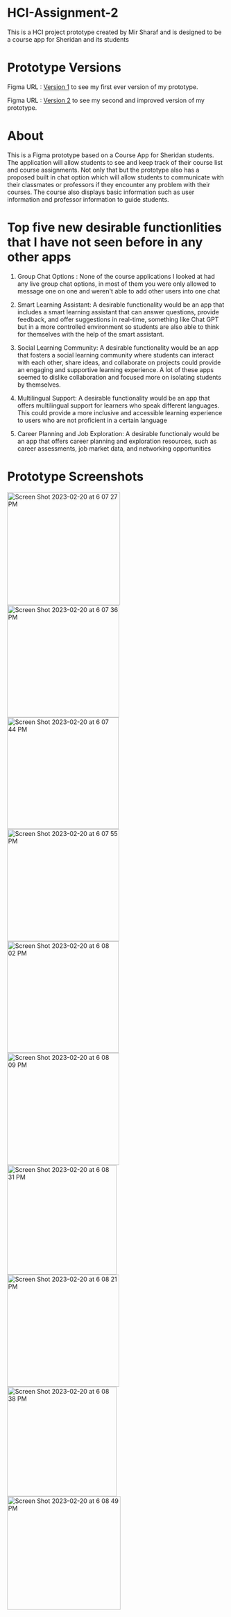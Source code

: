 # HCI-Assignment-2

This is a HCI project prototype created by Mir Sharaf and is designed to be a course app for Sheridan and its students

# Prototype Versions

Figma URL : [Version 1](https://www.figma.com/file/pJ6xMYoYC5UEc8oDKEPGnr/Course-App?t=ou0R13FNr7V2FfXJ-6) to see my first ever version of my prototype.

Figma URL : [Version 2](https://www.figma.com/file/VSly2R8pJhfr4i5MUK260i/Assignment-2?t=ou0R13FNr7V2FfXJ-6) to see my second and improved version of my prototype.

# About 

This is a Figma prototype based on a Course App for Sheridan students. The application will allow students to see and keep track of their course list and course assignments. Not only that but the prototype also has a proposed built in chat option which will allow students to communicate with their classmates or professors if they encounter any problem with their courses. The course also displays basic information such as user information and professor information to guide students.

# Top five new desirable functionlities that I have not seen before in any other apps

1. Group Chat Options : None of the course applications I looked at had any live group chat options, in most of them you were only allowed to message one on one and weren't able to add other users into one chat

2. Smart Learning Assistant: A desirable functionality would be an  app that includes a smart learning assistant that can answer questions, provide feedback, and offer suggestions in real-time, something like Chat GPT but in a more controlled environment so students are also able to think for themselves with the help of the smart assistant. 

3. Social Learning Community: A desirable functionality would be an app that fosters a social learning community where students can interact with each other, share ideas, and collaborate on projects could provide an engaging and supportive learning experience. A lot of these apps seemed to dislike collaboration and focused more on isolating students by themselves. 

4. Multilingual Support: A desirable functionality would be an app that offers multilingual support for learners who speak different languages. This could provide a more inclusive and accessible learning experience to users who are not proficient in a certain language

5. Career Planning and Job Exploration: A desirable functionaly would be an app that offers career planning and exploration resources, such as career assessments, job market data, and networking opportunities

# Prototype Screenshots

<img width="260" alt="Screen Shot 2023-02-20 at 6 07 27 PM" src="https://user-images.githubusercontent.com/84856562/220211677-dad864d7-a05f-4a14-8896-fe17ad5aa3d1.png">
<img width="258" alt="Screen Shot 2023-02-20 at 6 07 36 PM" src="https://user-images.githubusercontent.com/84856562/220211750-bc142afd-caa7-4609-8069-8216e67d6ac0.png">
<img width="257" alt="Screen Shot 2023-02-20 at 6 07 44 PM" src="https://user-images.githubusercontent.com/84856562/220211815-b9469a95-fc40-45f9-90e5-ced9db423326.png">
<img width="258" alt="Screen Shot 2023-02-20 at 6 07 55 PM" src="https://user-images.githubusercontent.com/84856562/220211821-3270aaf6-08a6-4828-8977-9a25efb53435.png">
<img width="257" alt="Screen Shot 2023-02-20 at 6 08 02 PM" src="https://user-images.githubusercontent.com/84856562/220211829-fe57a89d-b27a-43ba-b957-2f54c6586c04.png">
<img width="258" alt="Screen Shot 2023-02-20 at 6 08 09 PM" src="https://user-images.githubusercontent.com/84856562/220211836-cfdc488a-4cb7-4ed9-b391-4538cf4fe403.png">
<img width="252" alt="Screen Shot 2023-02-20 at 6 08 31 PM" src="https://user-images.githubusercontent.com/84856562/220211860-09c16d47-49ff-4ab6-98ae-362942a35bd4.png">
<img width="258" alt="Screen Shot 2023-02-20 at 6 08 21 PM" src="https://user-images.githubusercontent.com/84856562/220211955-5a540e84-c068-4a65-b4b8-c1dd1866fd88.png">

<img width="252" alt="Screen Shot 2023-02-20 at 6 08 38 PM" src="https://user-images.githubusercontent.com/84856562/220211971-86eb4a62-5d9b-4f0a-9c78-d2ebc45a0db1.png">
<img width="261" alt="Screen Shot 2023-02-20 at 6 08 49 PM" src="https://user-images.githubusercontent.com/84856562/220211980-c47e8f93-a770-442c-b87e-0e204e7369cc.png">
